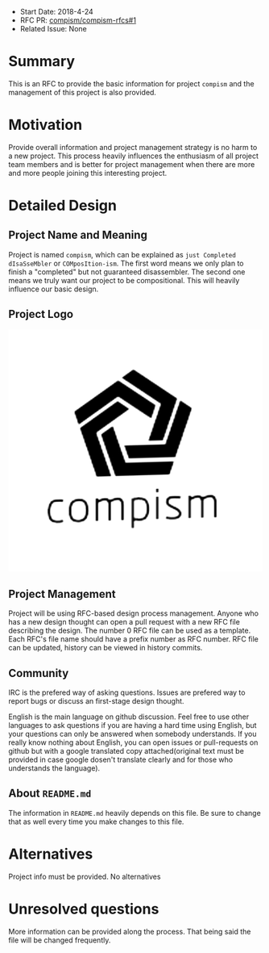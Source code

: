 - Start Date: 2018-4-24
- RFC PR: [compism/compism-rfcs#1](https://github.com/compism/compism-rfcs/pull/1)
- Related Issue: None

# Summary

This is an RFC to provide the basic information for project `compism` and the management of this
project is also provided.

# Motivation

Provide overall information and project management strategy is no harm to a new project. This
process heavily influences the enthusiasm of all project team members and is better for project
management when there are more and more people joining this interesting project.

# Detailed Design

## Project Name and Meaning
Project is named `compism`, which can be explained as `just Completed dIsaSseMbler` or
`COMposItion-ism`. The first word means we only plan to finish a "completed" but not guaranteed
disassembler. The second one means we truly want our project to be compositional. This will 
heavily influence our basic design.

## Project Logo
![Compism Logo](/images/logo.jpg)

## Project Management
Project will be using RFC-based design process management. Anyone who has a new design thought
can open a pull request with a new RFC file describing the design. The number 0 RFC file can be
used as a template. Each RFC's file name should have a prefix number as RFC number. RFC file can
be updated, history can be viewed in history commits.

## Community
IRC is the prefered way of asking questions. Issues are prefered way to report bugs or discuss an
first-stage design thought. 

English is the main language on github discussion. Feel free to use other languages to ask questions
if you are having a hard time using English, but your questions can only be answered when somebody
understands. If you really know nothing about English, you can open issues or pull-requests on
github but with a google translated copy attached(original text must be provided in case google
dosen't translate clearly and for those who understands the language).

## About `README.md`
The information in `README.md` heavily depends on this file. Be sure to change that as well every
time you make changes to this file.

# Alternatives
Project info must be provided. No alternatives

# Unresolved questions
More information can be provided along the process. That being said the file will be changed
frequently.
